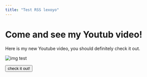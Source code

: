 ```yaml
---
title: "Test RSS lexoyo"
---
```


# Come and see my Youtub video!

Here is my new Youtube video, you should definitely check it out.

![img test](/rss-feed-test/images/ad2.jpg)


<button>check it out!</button>
